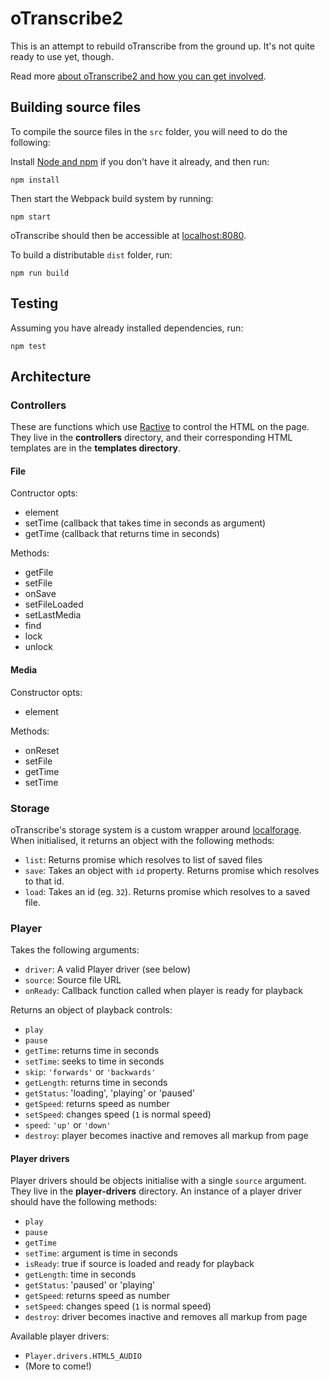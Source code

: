 # oTranscribe2

This is an attempt to rebuild oTranscribe from the ground up. It's not quite ready to use yet, though.

Read more [about oTranscribe2 and how you can get involved](https://github.com/oTranscribe/oT2/wiki/About-oTranscribe2).

## Building source files

To compile the source files in the `src` folder, you will need to do the following:

Install [Node and npm](https://docs.npmjs.com/getting-started/installing-node) if you don't have it already, and then run:

    npm install

Then start the Webpack build system by running:

    npm start
  
oTranscribe should then be accessible at [localhost:8080](http://localhost:8080).

To build a distributable `dist` folder, run:

    npm run build

## Testing

Assuming you have already installed dependencies, run:

    npm test
    
## Architecture

### Controllers

These are functions which use [Ractive](http://www.ractivejs.org) to control the HTML on the page. They live in the **controllers** directory, and their corresponding HTML templates are in the **templates directory**.

#### File

Contructor opts:

- element
- setTime (callback that takes time in seconds as argument)
- getTime (callback that returns time in seconds)

Methods:

- getFile
- setFile
- onSave
- setFileLoaded
- setLastMedia
- find
- lock
- unlock

#### Media

Constructor opts:

- element

Methods:

- onReset
- setFile
- getTime
- setTime


### Storage

oTranscribe's storage system is a custom wrapper around [localforage](https://github.com/mozilla/localForage). When initialised, it returns an object with the following methods:

- `list`: Returns promise which resolves to  list of saved files
- `save`: Takes an object with `id` property. Returns promise which resolves to that id.
- `load`: Takes an id (eg. `32`). Returns promise which resolves to a saved file.

### Player

Takes the following arguments:

- `driver`: A valid Player driver (see below)
- `source`: Source file URL
- `onReady`: Callback function called when player is ready for playback

Returns an object of playback controls:

- `play`
- `pause`
- `getTime`: returns time in seconds
- `setTime`: seeks to time in seconds
- `skip`: `'forwards'` or `'backwards'`
- `getLength`: returns time in seconds
- `getStatus`: 'loading', 'playing' or 'paused'
- `getSpeed`: returns speed as number
- `setSpeed`: changes speed (`1` is normal speed)
- `speed`: `'up'` or `'down'`
- `destroy`: player becomes inactive and removes all markup from page


#### Player drivers

Player drivers should be objects initialise with a single `source` argument. They live in the **player-drivers** directory. An instance of a player driver should have the following methods:

- `play`
- `pause`
- `getTime`
- `setTime`: argument is time in seconds
- `isReady`: true if source is loaded and ready for playback
- `getLength`: time in seconds
- `getStatus`: 'paused' or 'playing'
- `getSpeed`: returns speed as number
- `setSpeed`: changes speed (`1` is normal speed)
- `destroy`: driver becomes inactive and removes all markup from page

Available player drivers:

- `Player.drivers.HTML5_AUDIO`
- (More to come!)

